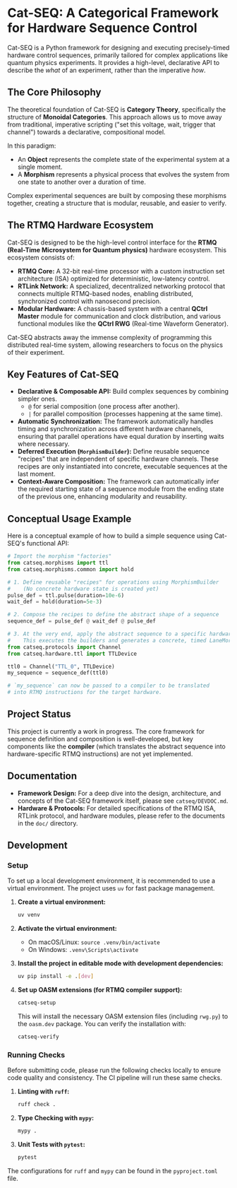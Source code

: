 # Cat-SEQ: A Categorical Framework for Hardware Sequence Control

Cat-SEQ is a Python framework for designing and executing precisely-timed hardware control sequences, primarily tailored for complex applications like quantum physics experiments. It provides a high-level, declarative API to describe the *what* of an experiment, rather than the imperative *how*.

## The Core Philosophy

The theoretical foundation of Cat-SEQ is **Category Theory**, specifically the structure of **Monoidal Categories**. This approach allows us to move away from traditional, imperative scripting ("set this voltage, wait, trigger that channel") towards a declarative, compositional model.

In this paradigm:
- An **Object** represents the complete state of the experimental system at a single moment.
- A **Morphism** represents a physical process that evolves the system from one state to another over a duration of time.

Complex experimental sequences are built by composing these morphisms together, creating a structure that is modular, reusable, and easier to verify.

## The RTMQ Hardware Ecosystem

Cat-SEQ is designed to be the high-level control interface for the **RTMQ (Real-Time Microsystem for Quantum physics)** hardware ecosystem. This ecosystem consists of:

- **RTMQ Core:** A 32-bit real-time processor with a custom instruction set architecture (ISA) optimized for deterministic, low-latency control.
- **RTLink Network:** A specialized, decentralized networking protocol that connects multiple RTMQ-based nodes, enabling distributed, synchronized control with nanosecond precision.
- **Modular Hardware:** A chassis-based system with a central **QCtrl Master** module for communication and clock distribution, and various functional modules like the **QCtrl RWG** (Real-time Waveform Generator).

Cat-SEQ abstracts away the immense complexity of programming this distributed real-time system, allowing researchers to focus on the physics of their experiment.

## Key Features of Cat-SEQ

- **Declarative & Composable API:** Build complex sequences by combining simpler ones.
  - `@` for serial composition (one process after another).
  - `|` for parallel composition (processes happening at the same time).
- **Automatic Synchronization:** The framework automatically handles timing and synchronization across different hardware channels, ensuring that parallel operations have equal duration by inserting waits where necessary.
- **Deferred Execution (`MorphismBuilder`):** Define reusable sequence "recipes" that are independent of specific hardware channels. These recipes are only instantiated into concrete, executable sequences at the last moment.
- **Context-Aware Composition:** The framework can automatically infer the required starting state of a sequence module from the ending state of the previous one, enhancing modularity and reusability.

## Conceptual Usage Example

Here is a conceptual example of how to build a simple sequence using Cat-SEQ's functional API:

```python
# Import the morphism "factories"
from catseq.morphisms import ttl
from catseq.morphisms.common import hold

# 1. Define reusable "recipes" for operations using MorphismBuilder
#    (No concrete hardware state is created yet)
pulse_def = ttl.pulse(duration=10e-6)
wait_def = hold(duration=5e-3)

# 2. Compose the recipes to define the abstract shape of a sequence
sequence_def = pulse_def @ wait_def @ pulse_def

# 3. At the very end, apply the abstract sequence to a specific hardware channel
#    This executes the builders and generates a concrete, timed LaneMorphism.
from catseq.protocols import Channel
from catseq.hardware.ttl import TTLDevice

ttl0 = Channel("TTL_0", TTLDevice)
my_sequence = sequence_def(ttl0)

# `my_sequence` can now be passed to a compiler to be translated
# into RTMQ instructions for the target hardware.
```

## Project Status

This project is currently a work in progress. The core framework for sequence definition and composition is well-developed, but key components like the **compiler** (which translates the abstract sequence into hardware-specific RTMQ instructions) are not yet implemented.

## Documentation

- **Framework Design:** For a deep dive into the design, architecture, and concepts of the Cat-SEQ framework itself, please see `catseq/DEVDOC.md`.
- **Hardware & Protocols:** For detailed specifications of the RTMQ ISA, RTLink protocol, and hardware modules, please refer to the documents in the `doc/` directory.

## Development

### Setup

To set up a local development environment, it is recommended to use a virtual environment. The project uses `uv` for fast package management.

1.  **Create a virtual environment:**
    ```bash
    uv venv
    ```

2.  **Activate the virtual environment:**
    *   On macOS/Linux: `source .venv/bin/activate`
    *   On Windows: `.venv\Scripts\activate`

3.  **Install the project in editable mode with development dependencies:**
    ```bash
    uv pip install -e .[dev]
    ```

4.  **Set up OASM extensions (for RTMQ compiler support):**
    ```bash
    catseq-setup
    ```
    
    This will install the necessary OASM extension files (including `rwg.py`) to the `oasm.dev` package. You can verify the installation with:
    ```bash
    catseq-verify
    ```

### Running Checks

Before submitting code, please run the following checks locally to ensure code quality and consistency. The CI pipeline will run these same checks.

1.  **Linting with `ruff`:**
    ```bash
    ruff check .
    ```

2.  **Type Checking with `mypy`:**
    ```bash
    mypy .
    ```

3.  **Unit Tests with `pytest`:**
    ```bash
    pytest
    ```

The configurations for `ruff` and `mypy` can be found in the `pyproject.toml` file.
